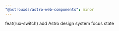 ```yaml
---
"@astrouxds/astro-web-components": minor
---
```


feat(rux-switch) add Astro design system focus state
